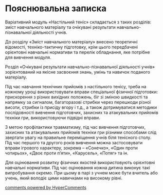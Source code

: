 <div id="hypercomments_widget" class="js-hypercomments-widget invisible"></div>

Пояснювальна записка
=============================

Варіативний модуль «Настільний теніс» складається з таких розділів: зміст навчального матеріалу та очікувані результати навчально-пізнавальної діяльності учнів.

До розділу «Зміст навчального матеріалу» внесено теоретичні відомості, техніко-тактичну підготовку, крім цього передбачені орієнтовні навчальні нормативи та перелік обладнання, яке потрібне для вивчення модуля.

Розділ «Очікувані результати навчально-пізнавальної діяльності учнів» зорієнтований на якісне засвоєння знань, умінь та навичок поданого матеріалу. 

Під час навчання технічних прийомів з настільного тенісу, треба на кожному уроці використовувати вправи спеціальної фізичної підготовки: прискорення з різних вихідних положень, біг зі зміною швидкості та напрямку за сигналом, багаторазові стрибки через перешкоди різної висоти, стрибки із присіду вгору і т.д., а також дотримуватися методики послідовності вивчення підготовчих, захисних та атакувальних прийомів техніки гри,  використовуючи підвідні вправи.

З метою профілактики травматизму, під час вивчення підготовчих, захисних та атакувальних прийомів техніки гри різними способами слід звертати увагу на правильне переміщення учнів біля тенісного столу. Під час першого та другого років вивчення можна застосовувати вправи ігрового характеру, зокрема – «Сонечко», «Один проти чотирьох», «Двоє проти п’яти», «Карусель», «Потяг» та ін.

Для оцінювання розвитку фізичних якостей використовують орієнтовні навчальні нормативи. Під час оцінювання кожна дитина виконує такі випробування окремо. При цьому в парі з учнем може бути вчитель або учень, який володіє цими навичками на високому рівні.


<div class="js-hypercomments-container">
    <a href="http://hypercomments.com" class="hc-link" title="comments widget">comments powered by HyperComments</a>
</div>